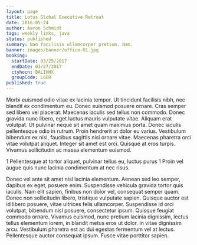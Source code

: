 ```yaml
---
layout: page
title: Lotus Global Executive Retreat
date: 2016-05-24
author: Aaron Schmidt
tags: weekly links, java
status: published
summary: Nam facilisis ullamcorper pretium. Nam.
banner: images/banner/office-01.jpg
booking:
  startDate: 03/25/2017
  endDate: 03/27/2017
  ctyhocn: BALIHHX
  groupCode: LGER
published: true
---
```

Morbi euismod odio vitae ex lacinia tempor. Ut tincidunt facilisis nibh, nec blandit ex condimentum eu. Donec euismod posuere ornare. Cras semper sed libero vel placerat. Maecenas iaculis sed tellus non commodo. Donec gravida nunc libero, eget luctus mauris vulputate vitae. Aliquam erat volutpat.
Ut pulvinar neque sit amet quam maximus porta. Donec iaculis pellentesque odio in rutrum. Proin hendrerit at dolor eu varius. Vestibulum bibendum ex nisl, faucibus sagittis nisi ornare vitae. Maecenas pharetra orci vitae volutpat aliquet. Integer sit amet est orci. Quisque at eros turpis. Vivamus sollicitudin ac massa elementum euismod.

1 Pellentesque at tortor aliquet, pulvinar tellus eu, luctus purus
1 Proin vel augue quis nunc lacinia condimentum at nec risus.

Donec vel ante sit amet nisl lacinia elementum. Aenean sed leo semper, dapibus ex eget, posuere enim. Suspendisse vehicula gravida tortor quis iaculis. Nam elit sapien, finibus non dolor vel, consequat semper quam. Donec non sollicitudin libero, tristique vulputate sapien. Quisque auctor est id libero posuere, vitae ultrices felis ullamcorper. Suspendisse id orci volutpat, bibendum nisl posuere, consectetur ipsum. Quisque feugiat commodo ornare. Vivamus euismod, nunc pretium lacinia dignissim, lectus tellus elementum lorem, in blandit metus eros ut dolor. In vitae dignissim arcu. Vestibulum pharetra est ac dui egestas fermentum vel at lectus. Pellentesque auctor consequat ipsum. Fusce vitae porttitor sapien.
